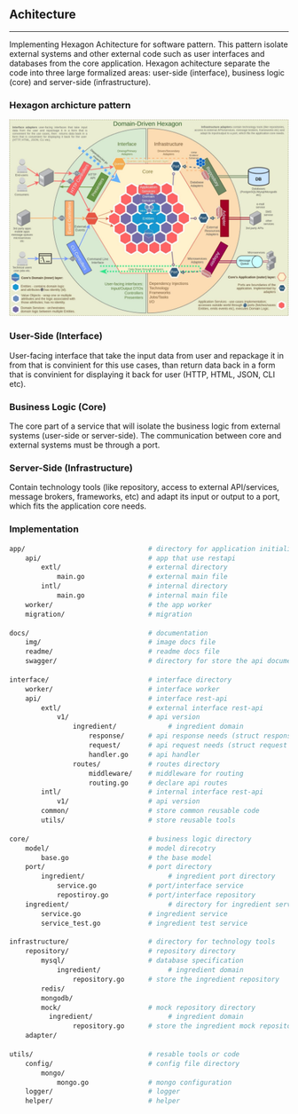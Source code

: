 ## Achitecture

<hr/>
Implementing Hexagon Achitecture for software pattern. This pattern isolate external systems and other external code such as user interfaces and databases from the core application. Hexagon achitecture separate the code into three large formalized areas: user-side (interface), business logic (core) and server-side (infrastructure).

### Hexagon archicture pattern

<img src="hexa_arch.jpeg">

### User-Side (Interface)

User-facing interface that take the input data from user and repackage it in from that is convinient for this use cases, than return data back in a form that is convinient for displaying it back for user (HTTP, HTML, JSON, CLI etc).

### Business Logic (Core)

The core part of a service that will isolate the business logic from external systems (user-side or server-side). The communication between core and external systems must be through a port.

### Server-Side (Infrastructure)

Contain technology tools (like repository, access to external API/services, message brokers, frameworks, etc) and adapt its input or output to a port, which fits the application core needs.

### Implementation

```sh
app/                               # directory for application initialization
    api/                           # app that use restapi
        extl/                      # external directory
            main.go                # external main file
        intl/                      # internal directory
            main.go                # internal main file
    worker/                        # the app worker
    migration/                     # migration

docs/                              # documentation
    img/                           # image docs file
    readme/                        # readme docs file
    swagger/                       # directory for store the api documentation

interface/                         # interface directory
    worker/                        # interface worker
    api/                           # interface rest-api
        extl/                      # external interface rest-api
            v1/                    # api version
                ingredient/             # ingredient domain
                    response/      # api response needs (struct response etc)
                    request/       # api request needs (struct request etc)
                    handler.go     # api handler
                routes/            # routes directory
                    middleware/    # middleware for routing
                    routing.go     # declare api routes
        intl/                      # internal interface rest-api
            v1/                    # api version
        common/                    # store common reusable code
        utils/                     # store reusable tools

core/                              # business logic directory
    model/                         # model direcotry
        base.go                    # the base model
    port/                          # port directory
        ingredient/                     # ingredient port directory
            service.go             # port/interface service
            repostiroy.go          # port/interface repository
    ingredient/                         # directory for ingredient service
        service.go                 # ingredient service
        service_test.go            # ingredient test service

infrastructure/                    # directory for technology tools
    repository/                    # repository directory
        mysql/                     # database specification
            ingredient/                 # ingredient domain
                repository.go      # store the ingredient repository
        redis/
        mongodb/
        mock/                      # mock repository directory
          ingredient/                   # ingredient domain
                repository.go      # store the ingredient mock repository
    adapter/

utils/                             # resable tools or code
    config/                        # config file directory
        mongo/
            mongo.go               # mongo configuration
    logger/                        # logger
    helper/                        # helper
```
